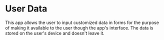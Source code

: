 # User Data
This app allows the user to input customized data in forms for the purpose of making it available to the user though the app's interface. The data is stored on the user's device and doesn't leave it.
